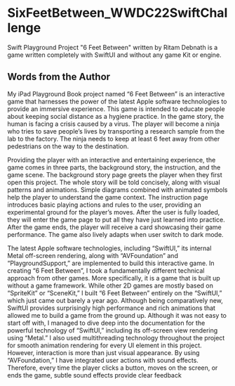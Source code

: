 # SixFeetBetween_WWDC22SwiftChallenge
Swift Playground Project "6 Feet Between" written by Ritam Debnath is a game written completely with SwiftUI and without any game Kit or engine.


## Words from the Author
My iPad Playground Book project named “6 Feet Between” is an interactive game that harnesses the power of the latest Apple software technologies to provide an immersive experience. This game is intended to educate people about keeping social distance as a hygiene practice. In the game story, the human is facing a crisis caused by a virus. The player will become a ninja who tries to save people’s lives by transporting a research sample from the lab to the factory. The ninja needs to keep at least 6 feet away from other pedestrians on the way to the destination.


Providing the player with an interactive and entertaining experience, the game comes in three parts, the background story, the instruction, and the game scene. The background story page greets the player when they first open this project. The whole story will be told concisely, along with visual patterns and animations. Simple diagrams combined with animated symbols help the player to understand the game context. The instruction page introduces basic playing actions and rules to the user, providing an experimental ground for the player’s moves. After the user is fully loaded, they will enter the game page to put all they have just learned into practice. After the game ends, the player will receive a card showcasing their game performance. The game also lively adapts when user switch to dark mode.


The latest Apple software technologies, including “SwiftUI,” its internal Metal off-screen rendering, along with “AVFoundation” and “PlaygroundSupport,” are implemented to build this interactive game. In creating “6 Feet Between”, I took a fundamentally different technical approach from other games. More specifically, it is a game that is built up without a game framework. While other 2D games are mostly based on “SpriteKit” or “SceneKit,” I built “6 Feet Between” entirely on the “SwiftUI,” which just came out barely a year ago. Although being comparatively new, SwiftUI provides surprisingly high performance and rich animations that allowed me to build a game from the ground up. Although it was not easy to start off with, I managed to dive deep into the documentation for the powerful technology of “SwiftUI,” including its off-screen view rendering using “Metal.” I also used multithreading technology throughout the project for smooth animation rendering for every UI element in this project. However, interaction is more than just visual appearance. By using “AVFoundation,” I have integrated user actions with sound effects. Therefore, every time the player clicks a button, moves on the screen, or ends the game, subtle sound effects provide clear feedback
